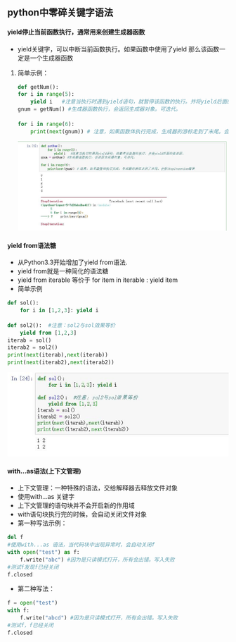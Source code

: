 ## python中零碎关键字语法
#### yield停止当前函数执行，通常用来创建生成器函数
* yield关键字，可以中断当前函数执行。如果函数中使用了yield 那么该函数一定是一个生成器函数
1. 简单示例：
    ````python
    def getNum():
    for i in range(5):
        yield i   #注意当执行时遇到yield语句，就暂停该函数的执行。并将yield后面的值返回。
    gnum = getNum() #生成器函数执行，会返回生成器对象。可迭代。

    for i in range(6):
        print(next(gnum)) # 注意，如果函数体执行完成，生成器的游标走到了末尾。会报StopIteration错误
    ````  
    ![yield001](https://raw.githubusercontent.com/1263351411/xdd.github.io/master/img/yield001.jpg)  
#### yield from语法糖
* 从Python3.3开始增加了yield from语法.
* yield from就是一种简化的语法糖
* yield from iterable 等价于 for item in iterable : yield item
* 简单示例
````python
def sol():
    for i in [1,2,3]: yield i

def sol2():  #注意：sol2与sol效果等价
    yield from [1,2,3]
iterab = sol()
iterab2 = sol2()
print(next(iterab),next(iterab))
print(next(iterab2),next(iterab2))
````  
![yield003](https://raw.githubusercontent.com/1263351411/xdd.github.io/master/img/yield003.jpg)   

#### with...as语法(上下文管理)
* 上下文管理：一种特殊的语法，交给解释器去释放文件对象  
* 使用with...as 关键字
* 上下文管理的语句块并不会开启新的作用域
* with语句块执行完的时候，会自动关闭文件对象
* 第一种写法示例：
````python
del f
#使用with...as 语法，当代码块中出现异常时，会自动关闭f
with open("test") as f:
    f.write("abc") #因为是只读模式打开，所有会出错。写入失败
#测试f发现f已经关闭
f.closed 
````
* 第二种写法：
````python
f = open("test")
with f:
    f.write("abcd") #因为是只读模式打开，所有会出错。写入失败
#测试f，f已经关闭
f.closed
````  
